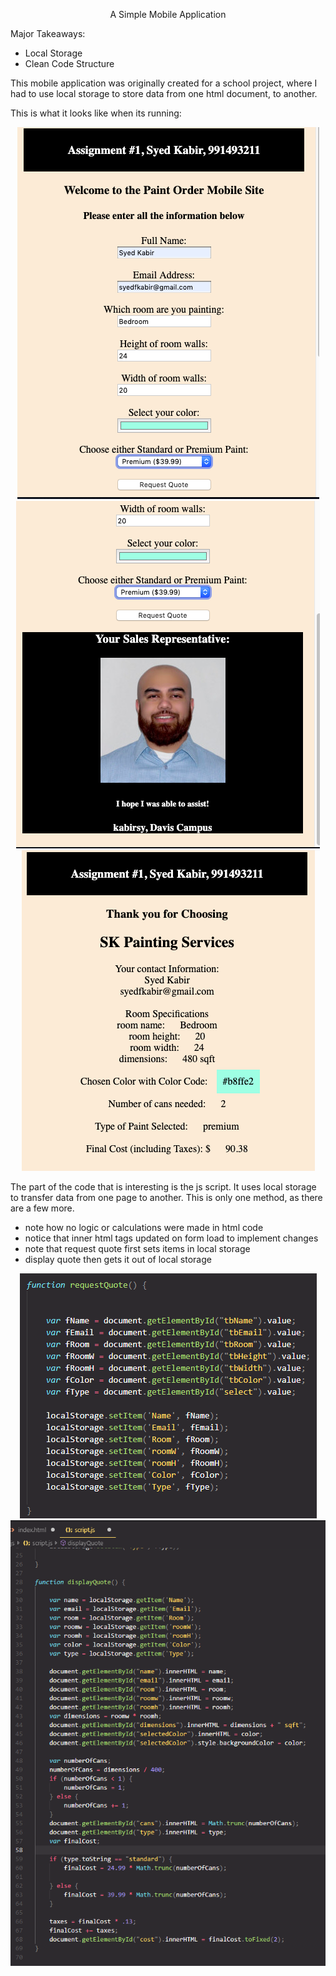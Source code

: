 <p align="center">
  A Simple Mobile Application
</p>

Major Takeaways:
- Local Storage
- Clean Code Structure

This mobile application was originally created for a school project, 
where I had to use local storage to store data from one html document, to another. 

This is what it looks like when its running: 

<p align="center">
  <img src="images/f.png">
  <br>
  <img src="images/s.png">
  <br>
  <img src="images/l.png">
  <br>
</p>

The part of the code that is interesting is the js script.
It uses local storage to transfer data from one page to another. 
This is only one method, as there are a few more.
- note how no logic or calculations were made in html code 
- notice that inner html tags updated on form load to implement changes 
- note that request quote first sets items in local storage 
- display quote then gets it out of local storage

<p align="center">
  <img src="images/js_requestQuote.png">
  <br>
  <img src="images/js_dispQuote.png">
  <br>
</p>
